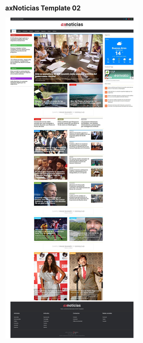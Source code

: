 ## axNoticias Template 02
![List / Screenshots](https://github.com/virla01/axNoticias-Template-2/blob/master/Diseno/Template02.jpg)
